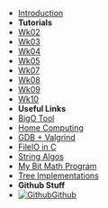 - [Introduction](_introduction)
- **Tutorials**
- [Wk02](T2/1521/Tute2/Wk02)
- [Wk03](T2/1521/Tute3/Wk03)
- [Wk04](T2/1521/Tute4/Wk04)
- [Wk05](T2/1521/Tute5/Wk05)
- [Wk07](T2/1521/Tute7/Wk07)
- [Wk08](T2/1521/Tute8/Wk08)
- [Wk09](T2/1521/Tute9/Wk09)
- [Wk10](T2/1521/Tute10/Wk10)
- **Useful Links**
- [BigO Tool](BigOh)
- [Home Computing](home_computing)
- [GDB + Valgrind](gdb_valgrind)
- [FileIO in C](FileIO_Files/ExampleFileReading)
- [String Algos](StringAlgos/StringAlgos)
- [My Bit Math Program](https://braedonwooding.github.io/BitwiseCmpViz/#/)
- [Tree Implementations](Detailed_TreeImplementations/Detailed_TreeImplementations.md)
- **Github Stuff**
- [![Github](https://icongram.jgog.in/simple/github.svg?color=808080&size=16)Github](https://github.com/BraedonWooding/CompTutoring)
